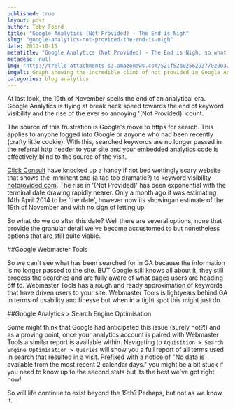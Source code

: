 ```yaml
---
published: true
layout: post
author: Toby Foord
title: "Google Analytics (Not Provided) - The End is Nigh"
slug: "google-analytics-not-provided-the-end-is-nigh"
date: 2013-10-15
metatitle: "Google Analytics (Not Provided) - The End is Nigh, so what's next?"
metadesc: null
img: "http://trello-attachments.s3.amazonaws.com/521f52a02562937702003295/525e7c7210c690f43b0002af/046127398ae825a9f9cc2ae0dc149016/upload_2013-10-16_at_12.45.58_pm.png"
imgalt: Graph showing the incredible climb of not provided in Google Analytics
categories: blog analytics
---
```


At last look, the 19th of November spells the end of an analytical era. Google Analytics is flying at break neck speed towards the end of keyword visibility and the rise of the ever so annoying '(Not Provided)' count.

The source of this frustration is Google's move to https for search. This applies to anyone logged into Google or anyone who had been recently (crafty little cookie). With this, searched keywords are no longer passed in the referral http header to your site and your embedded analytics code is effectively blind to the source of the visit.

[Click Consult](http://www.clickconsult.com) have knocked up a handy if not bed wettingly scary website that shows the imminent end (a tad too dramatic?) to keyword visibility - [notprovided.com](http://www.notprovidedcount.com). The rise in '(Not Provided)' has been exponential with the terminal date drawing rapidly nearer. Only a month ago it was estimating 14th April 2014 to be 'the date', however now its showingan estimate of the 19th of November and with no sign of letting up.

So what do we do after this date? Well there are several options, none that provide the granular detail we've become accustomed to but nonetheless options that are still quite viable.

##Google Webmaster Tools

So we can't see what has been searched for in GA because the information is no longer passed to the site. BUT Google still knows all about it, they still process the searches and are fully aware of what pages users are heading off to. Webmaster Tools has a rough and ready approximation of keywords that have driven users to your site. Webmaster Tools is lightyears behind GA in terms of usability and finesse but when in a tight spot this might just do.

##Google Analytics > Search Engine Optimisation

Some might think that Google had anticipated this issue (surely not?!) and as a proving point, once your analytics account is paired with Webmaster Tools a similar report is available within. Navigating to `Aquisition > Search Engine Optimisation > Queries` will show you a full report of all terms used in search that resulted in a visit. Prefixed with a notice of "No data is available from the most recent 2 calendar days." you might be a bit stuck if you need to know up to the second stats but its the best we've got right now!

So will life continue to exist beyond the 19th? Perhaps, but not as we know it.
